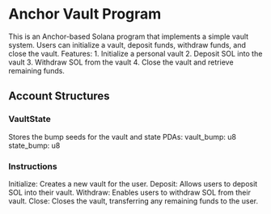 <h1>Anchor Vault Program</h1>
This is an Anchor-based Solana program that implements a simple vault system. Users can initialize a vault, deposit funds, withdraw funds, and close the vault.
Features:
1. Initialize a personal vault
2. Deposit SOL into the vault
3. Withdraw SOL from the vault
4. Close the vault and retrieve remaining funds.
<h2>Account Structures</h2>
<h3>VaultState</h3>
Stores the bump seeds for the vault and state PDAs:
vault_bump: u8
state_bump: u8
<h3>Instructions</h3>
Initialize:
Creates a new vault for the user.
Deposit:
Allows users to deposit SOL into their vault.
Withdraw:
Enables users to withdraw SOL from their vault.
Close:
Closes the vault, transferring any remaining funds to the user.